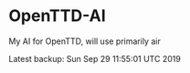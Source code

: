 # OpenTTD-AI
My AI for OpenTTD, will use primarily air

Latest backup: Sun Sep 29 11:55:01 UTC 2019
